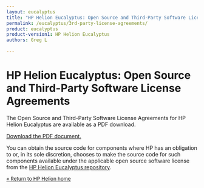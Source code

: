 ```yaml
---
layout: eucalyptus
title: "HP Helion Eucalyptus: Open Source and Third-Party Software License Agreements"
permalink: /eucalyptus/3rd-party-license-agreements/
product: eucalyptus
product-version1: HP Helion Eucalyptus
authors: Greg L

---
```

<!--UNDER REVISION-->

<script> 

function PageRefresh { 
onLoad="window.refresh"
}

PageRefresh();

</script>
# HP Helion Eucalyptus: Open Source and Third-Party Software License Agreements

The Open Source and Third-Party Software License Agreements for HP Helion Eucalyptus are available as a PDF download.

<a href="http://gaf2871b9d2d13cf45c1306b35bf01764.cdn.hpcloudsvc.com/HP Eucalyptus (4-29-14) 2.pdf">Download the PDF document.</a>

You can obtain the source code for components where HP has an obligation to or, in its sole discretion, chooses to make the source code for such components available under the applicable open source software license from the [HP Helion Eucalyptus repository](https://github.com/eucalyptus).

<p style="font-size: small;"> <a href="/helion/"> &#171; Return to HP Helion  home </a> </p>